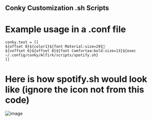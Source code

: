 ## Conky Customization .sh Scripts

# Example usage in a .conf file

```
conky.text = [[
${offset 0}${color1}${font Material:size=29}
${voffset 6}${offset 0}${font Comfortaa:bold:size=13}${exec ~/.config/conky/Alfirk/scripts/spotify.sh}
]]
```
# Here is how spotify.sh would look like (ignore the icon not from this code)
![image](https://github.com/user-attachments/assets/93a4bcf0-a1ef-4802-a866-acf89a105284)
